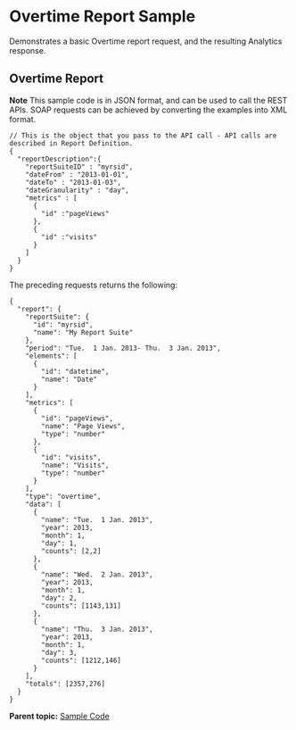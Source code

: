 # Overtime Report Sample

Demonstrates a basic Overtime report request, and the resulting Analytics response.

## Overtime Report

**Note** This sample code is in JSON format, and can be used to call the REST APIs. SOAP requests can be achieved by converting the examples into XML format.

```
// This is the object that you pass to the API call - API calls are described in Report Definition.
{
  "reportDescription":{
    "reportSuiteID" : "myrsid",
    "dateFrom" : "2013-01-01",
    "dateTo" : "2013-01-03",
    "dateGranularity" : "day",
    "metrics" : [
      {
        "id" :"pageViews"
      },
      {
        "id" :"visits"
      }
    ]
  }
}
```

The preceding requests returns the following:

```
{
  "report": {
    "reportSuite": {
      "id": "myrsid",
      "name": "My Report Suite"
    },
    "period": "Tue.  1 Jan. 2013- Thu.  3 Jan. 2013",
    "elements": [
      {
        "id": "datetime",
        "name": "Date"
      }
    ],
    "metrics": [
      {
        "id": "pageViews",
        "name": "Page Views",
        "type": "number"
      },
      {
        "id": "visits",
        "name": "Visits",
        "type": "number"
      }
    ],
    "type": "overtime",
    "data": [
      {
        "name": "Tue.  1 Jan. 2013",
        "year": 2013,
        "month": 1,
        "day": 1,
        "counts": [2,2]
      },
      {
        "name": "Wed.  2 Jan. 2013",
        "year": 2013,
        "month": 1,
        "day": 2,
        "counts": [1143,131]
      },
      {
        "name": "Thu.  3 Jan. 2013",
        "year": 2013,
        "month": 1,
        "day": 3,
        "counts": [1212,146]
      }
    ],
    "totals": [2357,276]
  }
}
```

**Parent topic:** [Sample Code](../sample_code/c_sampleCode.md)

